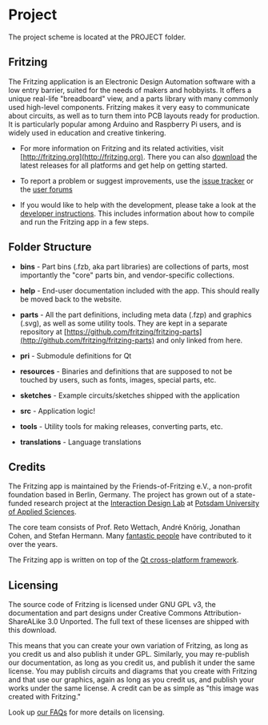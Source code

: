# Project

The project scheme is located at the PROJECT folder. 

## Fritzing

The Fritzing application is an Electronic Design Automation software with a low entry barrier, suited for the needs of makers and hobbyists. It offers a unique real-life "breadboard" view, and a parts library with many commonly used high-level components. Fritzing makes it very easy to communicate about circuits, as well as to turn them into PCB layouts ready for production. It is particularly popular among Arduino and Raspberry Pi users, and is widely used in education and creative tinkering.

* For more information on Fritzing and its related activities, visit [http://fritzing.org](http://fritzing.org). There you can also [download](http://fritzing.org/download) the latest releases for all platforms and get help on getting started.

* To report a problem or suggest improvements, use the [issue tracker](https://github.com/fritzing/fritzing-app/issues) or the [user forums](http://fritzing.org/forum)

* If you would like to help with the development, please take a look at the [developer instructions](https://github.com/fritzing/fritzing-app/wiki). This includes information about how to compile and run the Fritzing app in a few steps.


## Folder Structure

* **bins** - Part bins (.fzb, aka part libraries) are collections of parts, most importantly the "core" parts bin, and vendor-specific collections.

* **help** - End-user documentation included with the app. This should really be moved back to the website.

* **parts** - All the part definitions, including meta data (.fzp) and graphics (.svg), as well as some utility tools. They are kept in a separate repository at [https://github.com/fritzing/fritzing-parts](http://github.com/fritzing/fritzing-parts) and only linked from here.

* **pri** - Submodule definitions for Qt

* **resources** - Binaries and definitions that are supposed to not be touched by users, such as fonts, images, special parts, etc.

* **sketches** - Example circuits/sketches shipped with the application

* **src** - Application logic!

* **tools** - Utility tools for making releases, converting parts, etc.

* **translations** - Language translations


## Credits

The Fritzing app is maintained by the Friends-of-Fritzing e.V., a non-profit foundation based in Berlin, Germany. The project has grown out of a state-funded research project at the [Interaction Design Lab](http://idl.fh-potsdam.de) at [Potsdam University of Applied Sciences](http://fh-potsdam.de).

The core team consists of Prof. Reto Wettach, André Knörig, Jonathan Cohen, and Stefan Hermann. Many [fantastic people](http://fritzing.org/about/people/) have contributed to it over the years.

The Fritzing app is written on top of the [Qt cross-platform framework](http://qt-project.org).


## Licensing

The source code of Fritzing is licensed under GNU GPL v3, the documentation and part designs under Creative Commons Attribution-ShareALike 3.0 Unported. The full text of these licenses are shipped with this download.

This means that you can create your own variation of Fritzing, as long as you credit us and also publish it under GPL. Similarly, you may re-publish our documentation, as long as you credit us, and publish it under the same 
license. You may publish circuits and diagrams that you create with Fritzing and that use our graphics, again as long as you credit us, and 
publish your works under the same license.  A credit can be as simple as "this image was created with Fritzing."

Look up [our FAQs](http://fritzing.org/faq/) for more details on licensing.
